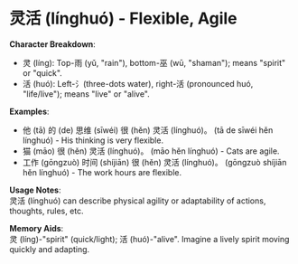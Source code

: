 # **灵活 (línghuó) - Flexible, Agile**

**Character Breakdown**:  
- 灵 (líng): Top-雨 (yǔ, "rain"), bottom-巫 (wū, "shaman"); means "spirit" or "quick".  
- 活 (huó): Left-氵(three-dots water), right-活 (pronounced huó, "life/live"); means "live" or "alive".

**Examples**:  
- 他 (tā) 的 (de) 思维 (sīwéi) 很 (hěn) 灵活 (línghuó)。 (tā de sīwéi hěn línghuó) - His thinking is very flexible.  
- 猫 (māo) 很 (hěn) 灵活 (línghuó)。 (māo hěn línghuó) - Cats are agile.  
- 工作 (gōngzuò) 时间 (shíjiān) 很 (hěn) 灵活 (línghuó)。 (gōngzuò shíjiān hěn línghuó) - The work hours are flexible.

**Usage Notes**:  
灵活 (línghuó) can describe physical agility or adaptability of actions, thoughts, rules, etc.

**Memory Aids**:  
灵 (líng)-"spirit" (quick/light); 活 (huó)-"alive". Imagine a lively spirit moving quickly and adapting.